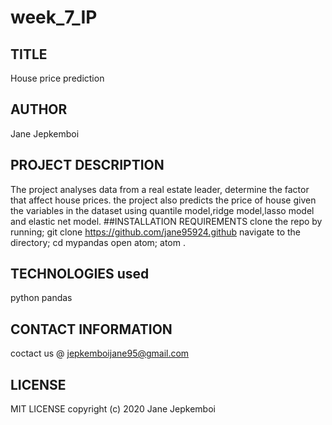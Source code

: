 # week_7_IP
## TITLE
 House price prediction
## AUTHOR
  Jane Jepkemboi
## PROJECT DESCRIPTION
   The project analyses data from a real estate leader, determine the factor that affect house prices. the project also predicts the price of house given the variables in the dataset using quantile model,ridge model,lasso model and elastic net model. 
##INSTALLATION REQUIREMENTS
clone the repo by running;
git clone https://github.com/jane95924.github
navigate to the directory;
   cd mypandas
open atom;
atom .
## TECHNOLOGIES used
   python pandas
## CONTACT INFORMATION 
coctact us @  jepkemboijane95@gmail.com
## LICENSE
MIT LICENSE
copyright (c) 2020 Jane Jepkemboi

